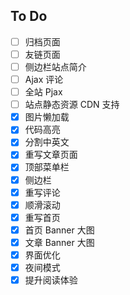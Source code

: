## To Do


- [ ] 归档页面
- [ ] 友链页面
- [ ] 侧边栏站点简介
- [ ] Ajax 评论
- [ ] 全站 Pjax
- [ ] 站点静态资源 CDN 支持
- [x] 图片懒加载
- [x] 代码高亮
- [x] 分割中英文
- [x] 重写文章页面
- [x] 顶部菜单栏
- [x] 侧边栏
- [x] 重写评论
- [x] 顺滑滚动
- [x] 重写首页
- [x] 首页 Banner 大图
- [x] 文章 Banner 大图
- [x] 界面优化
- [x] 夜间模式
- [x] 提升阅读体验
